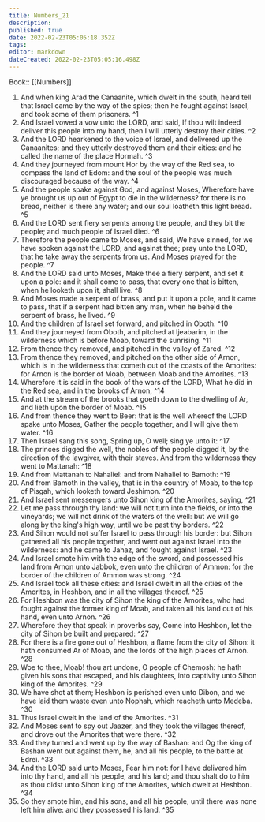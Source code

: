 ```yaml
---
title: Numbers_21
description: 
published: true
date: 2022-02-23T05:05:18.352Z
tags: 
editor: markdown
dateCreated: 2022-02-23T05:05:16.498Z
---
```


 Book:: [[Numbers]]
 1. And when king Arad the Canaanite, which dwelt in the south, heard tell that Israel came by the way of the spies; then he fought against Israel, and took some of them prisoners. ^1
 2. And Israel vowed a vow unto the LORD, and said, If thou wilt indeed deliver this people into my hand, then I will utterly destroy their cities. ^2
 3. And the LORD hearkened to the voice of Israel, and delivered up the Canaanites; and they utterly destroyed them and their cities: and he called the name of the place Hormah. ^3
 4. And they journeyed from mount Hor by the way of the Red sea, to compass the land of Edom: and the soul of the people was much discouraged because of the way. ^4
 5. And the people spake against God, and against Moses, Wherefore have ye brought us up out of Egypt to die in the wilderness? for there is no bread, neither is there any water; and our soul loatheth this light bread. ^5
 6. And the LORD sent fiery serpents among the people, and they bit the people; and much people of Israel died. ^6
 7. Therefore the people came to Moses, and said, We have sinned, for we have spoken against the LORD, and against thee; pray unto the LORD, that he take away the serpents from us. And Moses prayed for the people. ^7
 8. And the LORD said unto Moses, Make thee a fiery serpent, and set it upon a pole: and it shall come to pass, that every one that is bitten, when he looketh upon it, shall live. ^8
 9. And Moses made a serpent of brass, and put it upon a pole, and it came to pass, that if a serpent had bitten any man, when he beheld the serpent of brass, he lived. ^9
 10. And the children of Israel set forward, and pitched in Oboth. ^10
 11. And they journeyed from Oboth, and pitched at Ijeabarim, in the wilderness which is before Moab, toward the sunrising. ^11
 12. From thence they removed, and pitched in the valley of Zared. ^12
 13. From thence they removed, and pitched on the other side of Arnon, which is in the wilderness that cometh out of the coasts of the Amorites: for Arnon is the border of Moab, between Moab and the Amorites. ^13
 14. Wherefore it is said in the book of the wars of the LORD, What he did in the Red sea, and in the brooks of Arnon, ^14
 15. And at the stream of the brooks that goeth down to the dwelling of Ar, and lieth upon the border of Moab. ^15
 16. And from thence they went to Beer: that is the well whereof the LORD spake unto Moses, Gather the people together, and I will give them water. ^16
 17. Then Israel sang this song, Spring up, O well; sing ye unto it: ^17
 18. The princes digged the well, the nobles of the people digged it, by the direction of the lawgiver, with their staves. And from the wilderness they went to Mattanah: ^18
 19. And from Mattanah to Nahaliel: and from Nahaliel to Bamoth: ^19
 20. And from Bamoth in the valley, that is in the country of Moab, to the top of Pisgah, which looketh toward Jeshimon. ^20
 21. And Israel sent messengers unto Sihon king of the Amorites, saying, ^21
 22. Let me pass through thy land: we will not turn into the fields, or into the vineyards; we will not drink of the waters of the well: but we will go along by the king's high way, until we be past thy borders. ^22
 23. And Sihon would not suffer Israel to pass through his border: but Sihon gathered all his people together, and went out against Israel into the wilderness: and he came to Jahaz, and fought against Israel. ^23
 24. And Israel smote him with the edge of the sword, and possessed his land from Arnon unto Jabbok, even unto the children of Ammon: for the border of the children of Ammon was strong. ^24
 25. And Israel took all these cities: and Israel dwelt in all the cities of the Amorites, in Heshbon, and in all the villages thereof. ^25
 26. For Heshbon was the city of Sihon the king of the Amorites, who had fought against the former king of Moab, and taken all his land out of his hand, even unto Arnon. ^26
 27. Wherefore they that speak in proverbs say, Come into Heshbon, let the city of Sihon be built and prepared: ^27
 28. For there is a fire gone out of Heshbon, a flame from the city of Sihon: it hath consumed Ar of Moab, and the lords of the high places of Arnon. ^28
 29. Woe to thee, Moab! thou art undone, O people of Chemosh: he hath given his sons that escaped, and his daughters, into captivity unto Sihon king of the Amorites. ^29
 30. We have shot at them; Heshbon is perished even unto Dibon, and we have laid them waste even unto Nophah, which reacheth unto Medeba. ^30
 31. Thus Israel dwelt in the land of the Amorites. ^31
 32. And Moses sent to spy out Jaazer, and they took the villages thereof, and drove out the Amorites that were there. ^32
 33. And they turned and went up by the way of Bashan: and Og the king of Bashan went out against them, he, and all his people, to the battle at Edrei. ^33
 34. And the LORD said unto Moses, Fear him not: for I have delivered him into thy hand, and all his people, and his land; and thou shalt do to him as thou didst unto Sihon king of the Amorites, which dwelt at Heshbon. ^34
 35. So they smote him, and his sons, and all his people, until there was none left him alive: and they possessed his land. ^35
